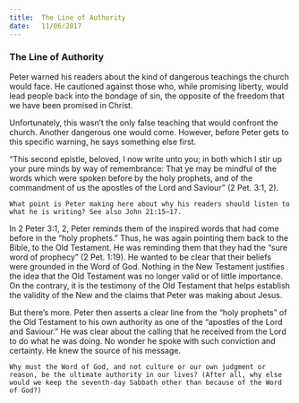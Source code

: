 ```yaml
---
title:  The Line of Authority
date:   11/06/2017
---
```


### The Line of Authority 

Peter warned his readers about the kind of dangerous teachings the church would face. He cautioned against those who, while promising liberty, would lead people back into the bondage of sin, the opposite of the freedom that we have been promised in Christ.

Unfortunately, this wasn’t the only false teaching that would confront the church. Another dangerous one would come. However, before Peter gets to this specific warning, he says something else first.

“This second epistle, beloved, I now write unto you; in both which I stir up your pure minds by way of remembrance: That ye may be mindful of the words which were spoken before by the holy prophets, and of the commandment of us the apostles of the Lord and Saviour” (2 Pet. 3:1, 2). 

`What point is Peter making here about why his readers should listen to what he is writing? See also John 21:15–17.`

In 2 Peter 3:1, 2, Peter reminds them of the inspired words that had come before in the “holy prophets.” Thus, he was again pointing them back to the Bible, to the Old Testament. He was reminding them that they had the “sure word of prophecy” (2 Pet. 1:19). He wanted to be clear that their beliefs were grounded in the Word of God. Nothing in the New Testament justifies the idea that the Old Testament was no longer valid or of little importance. On the contrary, it is the testimony of the Old Testament that helps establish the validity of the New and the claims that Peter was making about Jesus.

But there’s more. Peter then asserts a clear line from the “holy prophets” of the Old Testament to his own authority as one of the “apostles of the Lord and Saviour.” He was clear about the calling that he received from the Lord to do what he was doing. No wonder he spoke with such conviction and certainty. He knew the source of his message. 

`Why must the Word of God, and not culture or our own judgment or reason, be the ultimate authority in our lives? (After all, why else would we keep the seventh-day Sabbath other than because of the Word of God?)`